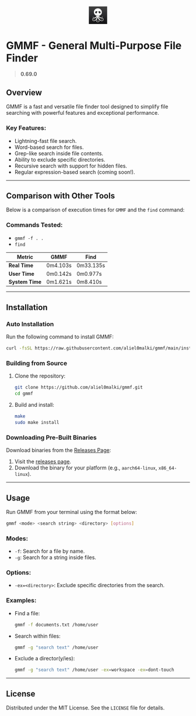 <p align="center">  
  <a href="https://github.com/aliel0malki/gmmf">  
    <img src="https://github.com/aliel0malki/gmmf/blob/main/assets/logo.png" alt="GMMF Logo" width="50" />  
  </a>  
</p>  

# **GMMF - General Multi-Purpose File Finder**  
> **0.69.0**  

## **Overview**  
GMMF is a fast and versatile file finder tool designed to simplify file searching with powerful features and exceptional performance.  

### **Key Features:**  
- Lightning-fast file search.  
- Word-based search for files.  
- Grep-like search inside file contents.  
- Ability to exclude specific directories.  
- Recursive search with support for hidden files.  
- Regular expression-based search (coming soon!).  

---

## **Comparison with Other Tools**  

Below is a comparison of execution times for `GMMF` and the `find` command:  

### Commands Tested:  
- `gmmf -f . .`  
- `find`  

| **Metric**    | **GMMF**      | **Find**       |  
|---------------|---------------|---------------|  
| **Real Time** | 0m4.103s      | 0m33.135s     |  
| **User Time** | 0m0.142s      | 0m0.977s      |  
| **System Time** | 0m1.621s     | 0m8.410s      |  

---

## **Installation**  

### **Auto Installation**  
Run the following command to install GMMF:  
```bash  
curl -fsSL https://raw.githubusercontent.com/aliel0malki/gmmf/main/install.sh | bash  
```  

### **Building from Source**  
1. Clone the repository:  
   ```bash  
   git clone https://github.com/aliel0malki/gmmf.git  
   cd gmmf  
   ```  
2. Build and install:  
   ```bash  
   make  
   sudo make install  
   ```  

### **Downloading Pre-Built Binaries**  
Download binaries from the [Releases Page](https://github.com/aliel0malki/gmmf/releases):  
1. Visit the [releases page](https://github.com/aliel0malki/gmmf/releases).  
2. Download the binary for your platform (e.g., `aarch64-linux`, `x86_64-linux`).  

---

## **Usage**  

Run GMMF from your terminal using the format below:  
```bash  
gmmf <mode> <search string> <directory> [options]  
```  

### **Modes:**  
- `-f`: Search for a file by name.  
- `-g`: Search for a string inside files.  

### **Options:**  
- `-ex=<directory>`: Exclude specific directories from the search.  

### **Examples:**  
- Find a file:  
  ```bash  
  gmmf -f documents.txt /home/user  
  ```  
- Search within files:  
  ```bash  
  gmmf -g "search text" /home/user  
  ```  
- Exclude a director(y/ies):  
  ```bash  
  gmmf -g "search text" /home/user -ex=workspace -ex=dont-touch
  ```  

---

## **License**  
Distributed under the MIT License. See the `LICENSE` file for details.
